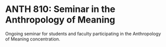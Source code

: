 # ANTH 810: Seminar in the Anthropology of Meaning

Ongoing seminar for students and faculty participating in the Anthropology of Meaning concentration.